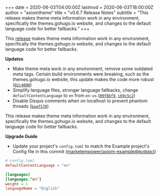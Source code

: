 +++
date = 2020-06-03T04:00:00Z
lastmod = 2020-06-03T16:00:00Z
author = "axiomtheme"
title = "v0.6.7 Release Notes"
subtitle = "This release makes theme meta information work in any environment, specifically the themes.gohugo.io website, and changes to the default language code for better fallbacks."
+++

This [release](https://github.com/marketempower/axiom/releases/tag/v0.6.7) makes theme meta information work in any environment, specifically the themes.gohugo.io website, and changes to the default language code for better fallbacks.

**Updates**

- Make theme meta work in any environment, remove some outdated meta tags. Certain build environments were breaking, such as the themes.gohugo.io website, this update makes the code more robust ([`02c4000`](https://github.com/marketempower/axiom/commit/02c40002f2a7d3c0dbf8a00c6076951d8ceb68a9))
- Simplify language files, stronger language fallbacks, change `defaultContentLanguage` to `en` from `en-us` ([`09f8bf9`](https://github.com/marketempower/axiom/commit/09f8bf9b6c5c126940f1a5f80ecf2f8e901f194e), [`c69c5c2`](https://github.com/marketempower/axiom/commit/c69c5c28790088768d30c125b820489c3645fd69))
- Disable Disqus comments when on localhost to prevent phantom threads ([`baaf570`](https://github.com/marketempower/axiom/commit/baaf570556224b1e02a713b2065e02a0ed9f0301))

This release makes theme meta information work in any environment, specifically the themes.gohugo.io website, and changes to the default language code for better fallbacks.

**Upgrade Guide**

- Update your project's `config.toml` to match the Example project's Config file in this commit ([marketempower/axiom-example@`0a9bbb3`](https://github.com/marketempower/axiom-example/commit/0a9bbb3))

```toml
# config.toml
defaultContentLanguage = "en"

[languages]
[languages."en"]
weight = 1
languageName = "English"
```
